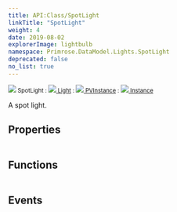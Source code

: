 ```yaml
---
title: API:Class/SpotLight
linkTitle: "SpotLight"
weight: 4
date: 2019-08-02
explorerImage: lightbulb
namespace: Primrose.DataModel.Lights.SpotLight
deprecated: false
no_list: true
---
```

<small class="inheritance">
<span class="" href="/docs/api-reference/Class/SpotLight"><img src="/icons/silk/lightbulb.png"/>&nbsp;SpotLight</span>&nbsp;:&nbsp;<a class="" href="/docs/api-reference/Class/Light"><img src="/icons/silk/lightbulb.png"/>&nbsp;Light</a>&nbsp;:&nbsp;<a class="" href="/docs/api-reference/Class/PVInstance"><img src="/icons/silk/default.png"/>&nbsp;PVInstance</a>&nbsp;:&nbsp;<a class="" href="/docs/api-reference/Class/Instance"><img src="/icons/silk/default.png"/>&nbsp;Instance</a></small>
<p class="summary">

A spot light.

</p>
 
## Properties
 
<table class="studiohide">
<tbody>
</tbody>
</table>
 
## Functions
 
<table class="studiohide">
<tbody>
</tbody>
</table>
 
## Events
 
<table class="studiohide">
<tbody>
</tbody>
</table>
<b>
</b>
<div class="inheritors">
<ul class="root">
</ul>
</div>
